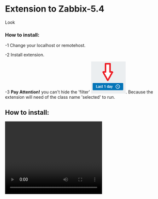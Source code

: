 <h1>Extension to Zabbix-5.4</h1>
Look
<div>
    <div>
		    <h3> How to install:</h3>
        <p>-1   Change your localhost or remotehost.</p>
        <p>-2   Install extension.</p>
        <p>-3   <b>Pay Attention!</b> you can't hide the 'filter' <img src="https://raw.githubusercontent.com/mowlkmorok/Zabbix-5.4/master/Graph-Reload-Solving/Reload%20-Graph-1.0/img/xw.png">.  Because the extension will need of the class name 'selected' to run.</p>
    </div>
  <h2>How to install:</h2>
  <div>
      <video width="320" height="240" controls>
          <source src="https://www.youtube.com/watch?v=pfdQKQ20jnU" type="video/mp4">
         
          Your browser does not support the video tag.
      </video>
  </div>
</div>

